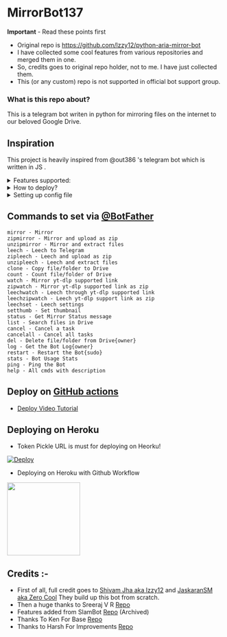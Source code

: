# MirrorBot137

**Important** - Read these points first
- Original repo is https://github.com/lzzy12/python-aria-mirror-bot
- I have collected some cool features from various repositories and merged them in one.
- So, credits goes to original repo holder, not to me. I have just collected them.
- This (or any custom) repo is not supported in official bot support group.

### What is this repo about?
This is a telegram bot writen in python for mirroring files on the internet to our beloved Google Drive.

## Inspiration
This project is heavily inspired from @out386 's telegram bot which is written in JS .

<details>
<summary>Features supported:</summary>


- Mirroring direct download links to google drive/Telegram
- Mirroring Mega.nz links to google drive/Telegram
- Mirror Telegram files to google drive
- Mirror all youtube-dl supported links
- Mirror Torrent Files and magnet links
- Mirror By Reply
- Mirror/Leech multiple Links or Files
- Custom filename support in direct link, telegram files, YT-DL links
- Extract these filetypes and uploads to google drive
  > ZIP, RAR, TAR, 7z, ISO, WIM, CAB, GZIP, BZIP2, APM, ARJ, CHM, CPIO, CramFS,
  > DEB, DMG, FAT, HFS, LZH, LZMA, LZMA2, MBR, MSI, MSLZ, NSIS, NTFS, RPM,
  > SquashFS, UDF, VHD, XAR, Z.
- Copy files from someone's drive to your drive (using Autorclone)
- Service account support in cloning and uploading
- Download/upload progress,speeds and ETAs
- Docker support
- Uploading To Team Drives.
- Index Link support
- Shortener support
- View Index Links To Steam Videos Or Music Online (Works With Bhadoo)
- Leech Files To Telegram with custom Thumbnail & Names.
- Multi Drive Search. 
- SpeedTest.
- Count Drive Files.
- Extract password protected files (It's not hack, you have to enter password)
- For extracting password protected files, using custom filename and download
- Update bot at startup and with restart command using `UPSTREAM_REPO`
- Log Chat for mirror messages
- Telegram Premium 4GB upload
- Custom Name for all links except torrents. Must add extension except stream/yt links.
- Send files directly to PM

## Multi Search IDs
To use list from multi TD/folder. Run driveid.py in your terminal and follow it. It will generate **drive_folder** file or u can simply create `drive_folder` file in working directory and fill it, check below format:
```
MyTdName tdID IndexLink(if available)
MyTdName2 tdID IndexLink(if available)
```
Turn On RECURSIVE_SEARCH In Config -RECURSIVE_SEARCH = "True"

</details>

<details>
<summary>How to deploy?</summary>


Deploying is pretty much straight forward and is divided into several steps as follows:
## Installing requirements

- Clone this repo:
```
git clone -b master https://github.com/rahulkhatri137/mirrorbot137
cd mirrorbot137
```

- Install requirements
For Debian based distros
```
sudo apt install python3
```
Install Docker by following the [official docker docs](https://docs.docker.com/engine/install/debian/)


- For Arch and it's derivatives:
```
sudo pacman -S docker python
```

- Install dependencies for running setup scripts:
```
pip3 install -r requirements-cli.txt
```

## Deploying

- Start docker daemon (skip if already running):
````

sudo dockerd

````

- Build Docker image:
```sudo docker build . -t mirror-bot
````

- Run the image:

```
sudo docker run mirror-bot
```

 </details>


<details>   
    <summary>Setting up config file</summary>

```
cp config_sample.env config.env
```

- Remove the first line saying:

```
_____REMOVE_THIS_LINE_____=True
```

Fill up rest of the fields. Meaning of each field is discussed below:

**1. Required Fields**

- `BOT_TOKEN`: The Telegram Bot Token that you got from [@BotFather](https://t.me/BotFather)
- `TELEGRAM_API`: This is to authenticate your Telegram account for downloading Telegram files. You can get this from https://my.telegram.org. `Int`
- `TELEGRAM_HASH`: This is to authenticate your Telegram account for downloading Telegram files. You can get this from https://my.telegram.org.
- `OWNER_ID`: The Telegram User ID (not username) of the Owner of the bot. `Int`
- `GDRIVE_FOLDER_ID`: This is the Folder/TeamDrive ID of the Google Drive Folder to which you want to upload all the mirrors.
- `DOWNLOAD_DIR`: The path to the local folder where the downloads should be downloaded to.
- `DOWNLOAD_STATUS_UPDATE_INTERVAL`: Time in seconds after which the progress/status message will be updated. Recommended `10` seconds at least. `Int`
- `AUTO_DELETE_MESSAGE_DURATION`: Interval of time (in seconds), after which the bot deletes it's message and command message which is expected to be viewed instantly. **NOTE**: Set to `-1` to disable auto message deletion. `Int`

**2. Optional Fields**

- `UPSTREAM_REPO`: Your github repository link, if your repo is private add `https://username:{githubtoken}@github.com/{username}/{reponame}` format. Get token from [Github settings](https://github.com/settings/tokens). So you can update your bot from filled repository on each restart.
  - **NOTE**: Any change in docker or requirements you need to deploy/build again with updated repo to take effect. DON'T delete .gitignore file.
- `UPSTREAM_BRANCH`: Upstream branch for update. Default is `master`.
- `ACCOUNTS_ZIP_URL`: Only if you want to load your Service Account externally from an Index Link or by any direct download link NOT webpage link. Archive the accounts folder to ZIP file. Fill this with the direct download link of zip file. If index need authentication so add direct download as shown below:
  - `https://username:password@example.workers.dev/...`
- `TOKEN_PICKLE_URL`: Only if you want to load your **token.pickle** externally from an Index Link. Fill this with the direct link of that file.
- `DATABASE_URL`: Your SQL Database URL. Follow the Generate Database Guide below. Data will be saved in Database: auth and sudo users, leech settings including thumbnails for each user, rss data and incomplete tasks. **NOTE**: If deploying on heroku and using heroku postgresql delete this variable from **config.env** file. **DATABASE_URL** will be grabbed from heroku variables.
- `AUTHORIZED_CHATS`: Fill user_id and chat_id of groups/users you want to authorize. Separate them by space.
- `SUDO_USERS`: Fill user_id of users whom you want to give sudo permission. Separate them by space.
- `IS_TEAM_DRIVE`: Set `True` if uploading to TeamDrive. Default is `False`. `Bool`
- `USE_SERVICE_ACCOUNTS`: Whether to use Service Accounts or not. For this to work see Using Service Accounts section below. Default is `False`. `Bool`
- `INDEX_URL`: Refer to [Bhadoo Index](https://github.com/rahulkhatri137/Google-Drive-Index) [GoIndex](https://github.com/rahulkhatri137/goindex) [GD Index](https://github.com/rahulkhatri137/GDIndex).
- `MEGA_KEY`: Mega.nz API key to mirror mega.nz links. Get it from [Mega SDK Page](https://mega.nz/sdk)
- `MEGA_USERNAME`: E-Mail ID used to sign up on mega.nz for using premium account.
- `MEGA_PASSWORD`: Password for mega.nz account.
- `UPTOBOX_TOKEN`: Uptobox token to mirror uptobox links. Get it from [Uptobox Premium Account](https://uptobox.com/my_account).
- `STOP_DUPLICATE_CLONE`: Bot will check file in Drive, if it is present in Drive, downloading or cloning will be stopped. (**NOTE**: File will be checked using filename not file hash, so this feature is not perfect yet). Default is `False`. `Bool`
- `CLONE_LIMIT`: To limit the size of Google Drive folder/file which you can clone. Don't add unit. Default unit is `GB`.
- `VIEW_LINK`: View Link button to open file Index Link in browser instead of direct download link, you can figure out if it's compatible with your Index code or not, open any video from you Index and check if its URL ends with `?a=view`, if yes make it `True`, compatible with [BhadooIndex](https://gitlab.com/ParveenBhadooOfficial/Google-Drive-Index) Code. Default is `False`. `Bool`
- `IGNORE_PENDING_REQUESTS`: Ignore pending requests after restart. Default is `False`. `Bool`
- `SESSION_STRING`: To download/upload from your telegram account. To generate session string use this command `python3 generate_string_session.py` after mounting repo folder for sure.
 - **NOTE**: You can't use bot with private message, use it with group or channel.
- `TG_SPLIT_SIZE`: Size of split in bytes. Default is `2GB`. Default is `4GB` if your account is premium.
- `AS_DOCUMENT`: Default type of Telegram file upload. Default is `False` mean as media. `Bool`
- `CUSTOM_FILENAME`: Add custom word to leeched file name.
- `SHORTENER_API`: Fill your Shortener API key.
- `SHORTENER`: Shortener URL.
  - Supported URL Shorteners:
  >exe.io gplinks.in shrinkme.io urlshortx.com shortzon.com
- `CRYPT`: Cookie for gdtot google drive link generator.
- `RECURSIVE_SEARCH`: T/F And Fill drive_folder File Using Driveid.py Script.
- `LOGS_CHATS`:  Chat ids of channels/groups where you want to store Mirror logs, NOTE Add bot in Mirror logs channel/group as Admin.
- `BOT_PM`:  Set to "True" if you want files to be sent to user PM

  - `BUTTON_THREE_NAME`:
  - `BUTTON_THREE_URL`:
  - `BUTTON_FOUR_NAME`:
  - `BUTTON_FOUR_URL`:
  - `BUTTON_FIVE_NAME`:
  - `BUTTON_FIVE_URL`:

Note: You can limit maximum concurrent downloads by changing the value of
MAX_CONCURRENT_DOWNLOADS in aria.sh.

## Getting Google OAuth API credential file

- Visit the
  [Google Cloud Console](https://console.developers.google.com/apis/credentials)
- Go to the OAuth Consent tab, fill it, and save.
- Go to the Credentials tab and click Create Credentials -> OAuth Client ID
- Choose Other and Create.
- Use the download button to download your credentials.
- Move that file to the root of mirror-bot, and rename it to credentials.json
- Visit [Google API page](https://console.developers.google.com/apis/library)
- Search for Drive and enable it if it is disabled
- Finally, run the script to generate token file (token.pickle) for Google
  Drive:

```
pip install google-api-python-client google-auth-httplib2
google-auth-oauthlib python3 generate_drive_token.py 
```

## Gdtot Cookies
To Clone or Leech gdtot link follow these steps:
1. Login/Register to [gdtot](https://new.gdtot.top).
2. Copy this script and paste it in browser address bar.
   - **Note**: After pasting it check at the beginning of the script in broswer address bar if `javascript:` exists or not, if not so write it as shown below.
   ```
   javascript:(function () {
     const input = document.createElement('input');
     COOKIE = JSON.parse(JSON.stringify({cookie : document.cookie}));
     input.value = COOKIE['cookie'].split('crypt=')[1];
     document.body.appendChild(input);
     input.focus();
     input.select();
     var result = document.execCommand('copy');
     document.body.removeChild(input);
     if(result)
       alert('Crypt copied to clipboard');
     else
       prompt('Failed to copy Crypt. Manually copy below Crypt\n\n', input.value);
   })();
   ```
   - After pressing enter your browser will prompt a alert.
3. Now you'll get CRYPT in your clipboard
   ```
   NGxxxxxxxxxxxxxxxxxxxxxxxxxxxxxxxxxxxxxxxxxxxxxxxxxxWdSVT0%3D
   ```
4. From this you have to paste value of CRYPT in config.env file.

## Generate Database

**1. Using ElephantSQL**
- Go to https://elephantsql.com and create account (skip this if you already have **ElephantSQL** account)
- Hit `Create New Instance`
- Follow the further instructions in the screen
- Hit `Select Region`
- Hit `Review`
- Hit `Create instance`
- Select your database name
- Copy your database url, and fill to `DATABASE_URL` in config

**2. Using Heroku PostgreSQL**
<p><a href="https://dev.to/prisma/how-to-setup-a-free-postgresql-database-on-heroku-1dc1"> <img src="https://img.shields.io/badge/See%20Dev.to-black?style=for-the-badge&logo=dev.to" width="160""/></a></p>

## Using service accounts for uploading to avoid user rate limit

For Service Account to work, you must set USE_SERVICE_ACCOUNTS="True" in config
file or environment variables Many thanks to
[AutoRClone](https://github.com/xyou365/AutoRclone) for the scripts **NOTE:**
Using service accounts is only recommended while uploading to a team drive.

## Generating service accounts

Generate service accounts [What is service account](https://cloud.google.com/iam/docs/service-accounts)

Let us create only the service accounts that we need. **Warning:** abuse of this
feature is not the aim of this project and we do **NOT** recommend that you make
a lot of projects, just one project and 100 sa allow you plenty of use, its also
possible that over abuse might get your projects banned by google.

Note: 1 service account can copy around 750gb a day, 1 project can make 100
service accounts so that's 75tb a day, for most users this should easily
suffice.

```
python3 gen_sa_accounts.py --quick-setup 1 --new-only
```

A folder named accounts will be created which will contain keys for the service
accounts

NOTE: If you have created SAs in past from this script, you can also just re
download the keys by running:

```
python3 gen_sa_accounts.py --download-keys project_id
```

### Add all the service accounts to the Team Drive

- Run:

```
python3 add_to_team_drive.py -d SharedTeamDriveSrcID
```

## Youtube-dl authentication using .netrc file

For using your premium accounts in youtube-dl, edit the netrc file (in the root
directory of this repository) according to following format:

```
machine host login username password my_youtube_password
```

where host is the name of extractor (eg. youtube, twitch). Multiple accounts of
different hosts can be added each separated by a new line.

</details>

## Commands to set via [@BotFather](https://t.me/BotFather)
~~~
mirror - Mirror
zipmirror - Mirror and upload as zip
unzipmirror - Mirror and extract files
leech - Leech to Telegram
zipleech - Leech and upload as zip
unzipleech - Leech and extract files
clone - Copy file/folder to Drive
count - Count file/folder of Drive
watch - Mirror yt-dlp supported link
zipwatch - Mirror yt-dlp supported link as zip
leechwatch - Leech through yt-dlp supported link
leechzipwatch - Leech yt-dlp support link as zip
leechset - Leech settings
setthumb - Set thumbnail
status - Get Mirror Status message
list - Search files in Drive
cancel - Cancel a task
cancelall - Cancel all tasks
del - Delete file/folder from Drive{owner}
log - Get the Bot Log{owner}
restart - Restart the Bot{sudo}
stats - Bot Usage Stats
ping - Ping the Bot
help - All cmds with description
~~~

## Deploy on [GitHub actions](https://github.com/rahulkhatri137/mirrorbot-workflow)
* [Deploy Video Tutorial](https://youtu.be/U9uxTKsfvaE)


## Deploying on Heroku
- Token Pickle URL is must for deploying on Heorku!

[![Deploy](https://www.herokucdn.com/deploy/button.svg)](https://dashboard.heroku.com/new?button-url=https://github.com/rahulkhatri137/mirrorbot137-deployer&template=https://github.com/rahulkhatri137/mirrorbot137-deployer)


- Deploying on Heroku with Github Workflow
<p><a href="https://telegra.ph/Heroku-Deployment-10-04"> <img src="https://img.shields.io/badge/Deploy%20Guide-blueviolet?style=for-the-badge&logo=heroku" width="170""/></a></p>

## Credits :-

- First of all, full credit goes to
  [Shivam Jha aka lzzy12](https://github.com/lzzy12) and
  [JaskaranSM aka Zero Cool](https://github.com/jaskaranSM) They build up this bot from scratch.
- Then a huge thanks to Sreeraj V R [Repo](https://github.com/SVR666/LoaderX-Bot)
- Features added from SlamBot [Repo](https://github.com/breakdowns/slam-mirrorbot) (Archived)
- Thanks To Ken For Base [Repo](https://github.com/KenHV/Mirror-Bot)
- Thanks to Harsh For Improvements [Repo](https://github.com/harshpreets63/Mirror-Bot)
